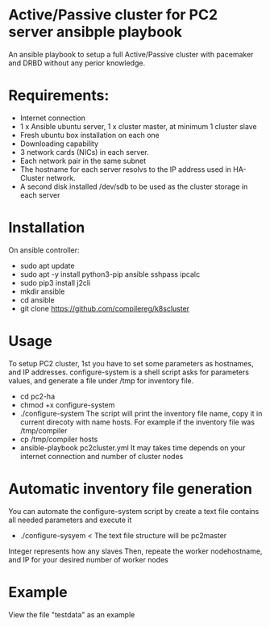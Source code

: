 # Active/Passive cluster for PC2 server ansibple playbook 
An ansible playbook to setup a full Active/Passive cluster with pacemaker and DRBD without any perior knowledge. 

# Requirements:
  * Internet connection
  * 1 x Ansible ubuntu server, 1 x cluster master, at minimum 1 cluster slave
  * Fresh ubuntu box installation on each one
  * Downloading capability
  * 3 network cards (NICs) in each server.
  * Each network pair in the same subnet
  * The hostname for each server resolvs to the IP address used in HA-Cluster network.
  * A second disk installed /dev/sdb to be used as the cluster storage in each server

# Installation
On ansible controller:
  * sudo apt update 
  * sudo apt -y install python3-pip ansible sshpass ipcalc 
  * sudo pip3 install j2cli
  * mkdir ansible
  * cd ansible
  * git clone https://github.com/compilereg/k8scluster

# Usage
To setup PC2 cluster, 1st you have to set some parameters as hostnames, and IP addresses. 
configure-system is a shell script asks for parameters values, and generate a file under /tmp for inventory file. 
  * cd pc2-ha
  * chmod +x configure-system
  * ./configure-system
     The script will print the inventory file name, copy it in current direcoty with name hosts. For example if the inventory file was /tmp/compiler
  * cp /tmp/compiler hosts
  * ansible-playbook pc2cluster.yml
It may takes time depends on your internet connection and number of cluster nodes

# Automatic inventory file generation
You can automate the configure-system script by create a text file contains all needed parameters and execute it 
 * ./configure-sysyem < <text file name>
The text file structure will be
pc2master
<Cluster master IP>
<Cluster master storage name>
Integer represents how any slaves
<Slave node hostname>
<Slave node IP>
<Slave node storage name>
<Administrator username>
<Administrator password>
<sudo password>
Then, repeate the worker nodehostname, and IP for your desired number of worker nodes

# Example
View the file "testdata" as an example
